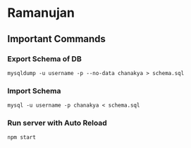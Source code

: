 # Ramanujan

## Important Commands

### Export Schema of DB
`mysqldump -u username -p --no-data chanakya > schema.sql`

### Import Schema
`mysql -u username -p chanakya < schema.sql`

### Run server with Auto Reload
`npm start`
